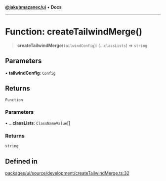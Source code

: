 [**@jakubmazanec/ui**](../README.md) • **Docs**

---

# Function: createTailwindMerge()

> **createTailwindMerge**(`tailwindConfig`): (...`classLists`) => `string`

## Parameters

• **tailwindConfig**: `Config`

## Returns

`Function`

### Parameters

• ...**classLists**: `ClassNameValue`[]

### Returns

`string`

## Defined in

[packages/ui/source/development/createTailwindMerge.ts:32](https://github.com/jakubmazanec/tools/blob/eb8c22844f0a0aa0874efeab93afc2bd96c269e6/packages/ui/source/development/createTailwindMerge.ts#L32)
